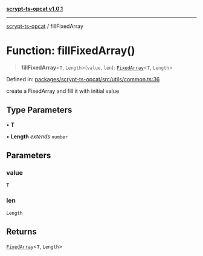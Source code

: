 [**scrypt-ts-opcat v1.0.1**](../README.md)

***

[scrypt-ts-opcat](../README.md) / fillFixedArray

# Function: fillFixedArray()

> **fillFixedArray**\<`T`, `Length`\>(`value`, `len`): [`FixedArray`](../type-aliases/FixedArray.md)\<`T`, `Length`\>

Defined in: [packages/scrypt-ts-opcat/src/utils/common.ts:36](https://github.com/OPCAT-Labs/ts-tools/blob/2cea47af983eceafde930347ac310f78dee140a3/packages/scrypt-ts-opcat/src/utils/common.ts#L36)

create a FixedArray and fill it with initial value

## Type Parameters

• **T**

• **Length** *extends* `number`

## Parameters

### value

`T`

### len

`Length`

## Returns

[`FixedArray`](../type-aliases/FixedArray.md)\<`T`, `Length`\>
